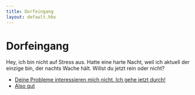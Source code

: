 ```yaml
---
title: Dorfeingang
layout: default.hbs
---
```


# Dorfeingang

Hey, ich bin nicht auf Stress aus. Hatte eine harte Nacht, weil ich aktuell der einzige bin, der nachts Wache hält.
Willst du jetzt rein oder nicht?

* [Deine Probleme interessieren mich nicht. Ich gehe jetzt durch!](/dorfeingang/durchgehen)
* [Also gut](/dorfeingang/durchsuchen)

